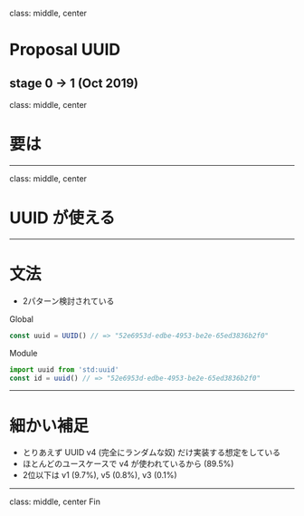class: middle, center
# Proposal UUID
stage 0 -> 1 (Oct 2019)
---
class: middle, center
# 要は
---
class: middle, center
# UUID が使える
---
# 文法
- 2パターン検討されている

Global
```js
const uuid = UUID() // => "52e6953d-edbe-4953-be2e-65ed3836b2f0"
```
Module
```js
import uuid from 'std:uuid'
const id = uuid() // => "52e6953d-edbe-4953-be2e-65ed3836b2f0"
```
---
# 細かい補足
- とりあえず UUID v4 (完全にランダムな奴) だけ実装する想定をしている
- ほとんどのユースケースで v4 が使われているから (89.5%)
- 2位以下は v1 (9.7%), v5 (0.8%), v3 (0.1%)
---
class: middle, center
Fin

